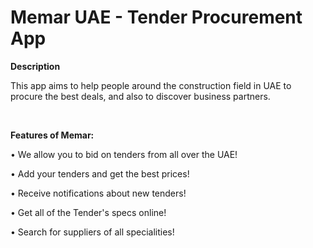 # Memar UAE - Tender Procurement App

<b>Description</b>

This app aims to help people around the construction field in UAE to procure the best deals, and also to discover business partners.

<br>

<b>Features of Memar:</b>

• We allow you to bid on tenders from all over the UAE!

• Add your tenders and get the best prices!

• Receive notifications about new tenders!

• Get all of the Tender's specs online!

• Search for suppliers of all specialities!

